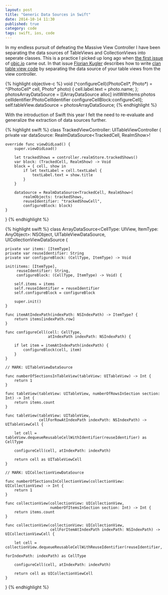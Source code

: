 ```yaml
---
layout: post
title: "Generic Data Sources in Swift"
date: 2014-10-14 11:30
published: true
category: code
tags: swift, ios, code
---
```


In my endless pursuit of defeating the Massive View Controller I have been separating
the data sources of TableViews and CollectionViews into seperate classes. This is a practice
I picked up long ago when [the first issue](http://www.objc.io/issue-1/) of [objc.io](http://www.objc.io) came out.
In that issue [Florian Kugler](http://twitter.com/floriankugler) describes how to write [clan table view code](http://www.objc.io/issue-1/table-views.html) by separating the data source of your table views from the view controller.

{% highlight objective-c %}
void (^configureCell)(PhotoCell*, Photo*) = ^(PhotoCell* cell, Photo* photo) {
   cell.label.text = photo.name;
};
photosArrayDataSource = [[ArrayDataSource alloc] initWithItems:photos
                                                cellIdentifier:PhotoCellIdentifier
                                            configureCellBlock:configureCell];
self.tableView.dataSource = photosArrayDataSource;
{% endhighlight %}

With the introduction of Swift this year I felt the need to re-evaluate and generalize the extraction of data sources
further. 

{% highlight swift %}
class TrackedViewController: UITableViewController {
	private var dataSource: RealmDataSource<TrackedCell, RealmShow>!
	
	override func viewDidLoad() {
		super.viewDidLoad()
		
		let trackedShows = controller.realmStore.trackedShows()
		var block: (TrackedCell, RealmShow) -> Void
		block = { cell, show in
			if let textLabel = cell.textLabel {
				textLabel.text = show.title
			}
		}
		
		dataSource = RealmDataSource<TrackedCell, RealmShow>(
			realmObjects: trackedShows,
			reuseIdentifier: "trackedShowCell",
			configureBlock: block)
	}
}
{% endhighlight %}

{% highlight swift %}
class ArrayDataSource<CellType: UIView, ItemType: AnyObject>: NSObject, 
                                                UITableViewDataSource, 
                                                UICollectionViewDataSource {

	private var items: [ItemType]
	private var reuseIdentifier: String
	private var configureBlock: (CellType, ItemType) -> Void
	
	init(items: [ItemType], 
		 reuseIdentifier: String, 
		 configureBlock: (CellType, ItemType) -> Void) {

		self.items = items
		self.reuseIdentifier = reuseIdentifier
		self.configureBlock = configureBlock
		
		super.init()
	}
	
	func itemAtIndexPath(indexPath: NSIndexPath) -> ItemType? {
		return items[indexPath.row]
	}
	
	func configureCell(cell: CellType, 
					   atIndexPath indexPath: NSIndexPath) {

		if let item = itemAtIndexPath(indexPath) {
			configureBlock(cell, item)
		}
	}
	
	// MARK: UITableViewDataSource
	
	func numberOfSectionsInTableView(tableView: UITableView) -> Int {
		return 1
	}
	
	func tableView(tableView: UITableView, numberOfRowsInSection section: Int) -> Int {
		return items.count
	}
	
	func tableView(tableView: UITableView, 
				   cellForRowAtIndexPath indexPath: NSIndexPath) -> UITableViewCell {

		let cell = tableView.dequeueReusableCellWithIdentifier(reuseIdentifier) as CellType
		
		configureCell(cell, atIndexPath: indexPath)
		
		return cell as UITableViewCell
	}
	
	// MARK: UICollectionViewDataSource
	
	func numberOfSectionsInCollectionView(collectionView: UICollectionView) -> Int {
		return 1
	}
	
	func collectionView(collectionView: UICollectionView, 
						numberOfItemsInSection section: Int) -> Int {
		return items.count
	}
	
	func collectionView(collectionView: UICollectionView, 
						cellForItemAtIndexPath indexPath: NSIndexPath) -> UICollectionViewCell {

		let cell = collectionView.dequeueReusableCellWithReuseIdentifier(reuseIdentifier, 
																		 forIndexPath: indexPath) as CellType
		
		configureCell(cell, atIndexPath: indexPath)
		
		return cell as UICollectionViewCell
	}
}
{% endhighlight %}